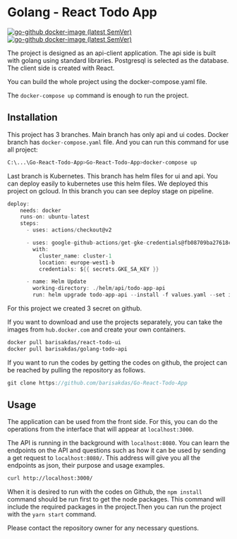 # Golang - React Todo App

[![go-github docker-image (latest SemVer)](https://img.shields.io/github/v/release/google/go-github?sort=semver)](https://hub.docker.com/repository/docker/barisakdas/react-todo-ui)
[![go-github docker-image (latest SemVer)](https://img.shields.io/github/v/release/google/go-github?sort=semver)](https://hub.docker.com/repository/docker/barisakdas/golang-todo-api)

The project is designed as an api-client application. The api side is built with golang using standard libraries. Postgresql is selected as the database. The client side is created with React.

You can build the whole project using the docker-compose.yaml file.

The `docker-compose up` command is enough to run the project.

## Installation

This project has 3 branches. Main branch has only api and ui codes. Docker branch has `docker-compose.yaml` file. And you can run this command for use all project:

```bash
C:\...\Go-React-Todo-App>Go-React-Todo-App>docker-compose up
```

Last branch is Kubernetes. This branch has helm files for ui and api. You can deploy easily to kubernetes use this helm files.
We deployed this project on gcloud. In this branch you can see deploy stage on pipeline.

```go
deploy:
    needs: docker
    runs-on: ubuntu-latest
    steps:
      - uses: actions/checkout@v2

      - uses: google-github-actions/get-gke-credentials@fb08709ba27618c31c09e014e1d8364b02e5042e
        with:
          cluster_name: cluster-1
          location: europe-west1-b
          credentials: ${{ secrets.GKE_SA_KEY }}

      - name: Helm Update
        working-directory: ./helm/api/todo-app-api
        run: helm upgrade todo-app-api --install -f values.yaml --set image.tag="v${{ github.run_number }}" --namespace todo-app  .
```

For this project we created 3 secret on github.

If you want to download and use the projects separately, you can take the images from `hub.docker.com` and create your own containers.

```bash
docker pull barisakdas/react-todo-ui
docker pull barisakdas/golang-todo-api
```

If you want to run the codes by getting the codes on github, the project can be reached by pulling the repository as follows.

```go
git clone https://github.com/barisakdas/Go-React-Todo-App
```

## Usage

The application can be used from the front side. For this, you can do the operations from the interface that will appear at `localhost:3000`.

The API is running in the background with `localhost:8080`. You can learn the endpoints on the API and questions such as how it can be used by sending a get request to `localhost:8080/`. This address will give you all the endpoints as json, their purpose and usage examples.

```bash
curl http://localhost:3000/
```

When it is desired to run with the codes on Github, the `npm install` command should be run first to get the node packages. This command will include the required packages in the project.Then you can run the project with the `yarn start` command.

Please contact the repository owner for any necessary questions.

